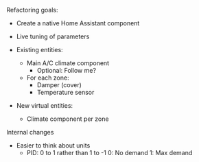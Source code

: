 Refactoring goals:
- Create a native Home Assistant component
- Live tuning of parameters

- Existing entities:
    - Main A/C climate component
        - Optional: Follow me?
    - For each zone:
        - Damper (cover)
        - Temperature sensor

- New virtual entities:
    - Climate component per zone

Internal changes
- Easier to think about units
    - PID: 0 to 1 rather than 1 to -1
        0: No demand
        1: Max demand
    
